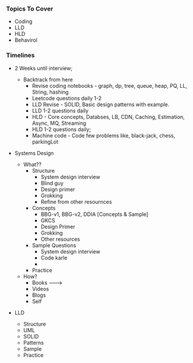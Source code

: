 ### Topics To Cover
* Coding
* LLD
* HLD
* Behavirol

### Timelines

* 2 Weeks until interview;
  * Backtrack from here
    * Revise coding notebooks - graph, dp, tree, queue, heap, PQ, LL, String, hashing
    * Leetcode questions daily 1-2
    * LLD Revise - SOLID, Basic design patterns with example.
    * LLD 1-2 questions daily
    * HLD - Core concepts, Databses, LB, CDN, Caching, Estimation, Async, MQ, Streaming
    * HLD 1-2 questions daily;
    * Machine code - Code few problems like, black-jack, chess, parkingLot


* Systems Design
  * What??
    * Structure
      * System design interview
      * Blind guy
      * Design primer
      * Grokking
      * Refine from other resournces
    * Concepts
      * BBG-v1, BBG-v2, DDIA [Concepts & Sample]
      * GKCS
      * Design Primer
      * Grokking
      * Other resources
    * Sample Questions
      * System design interview
      * Code karle
      *
    * Practice
  * How?
    * Books --->
    * Videos
    * Blogs
    * Self

* LLD
  * Structure
  * UML
  * SOLID
  * Patterns
  * Sample
  * Practice